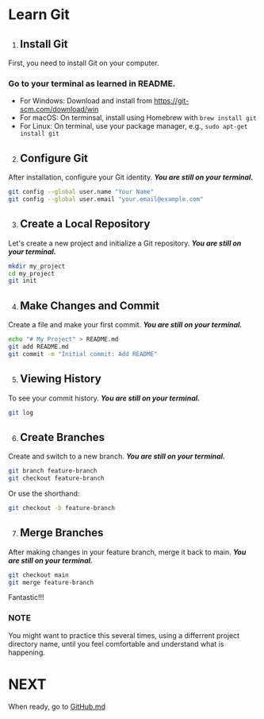 # Learn Git

1. ## Install Git

First, you need to install Git on your computer.

### Go to your terminal as learned in README.

- For Windows: Download and install from
https://git-scm.com/download/win
- For macOS: On terminsal, install using Homebrew with `brew install git`
- For Linux: On terminal, use your package manager, e.g., `sudo apt-get install git`

2. ## Configure Git

After installation, configure your Git identity. ***You are still on your terminal.***

```bash
git config --global user.name "Your Name"
git config --global user.email "your.email@example.com"
```

3. ## Create a Local Repository

Let's create a new project and initialize a Git repository. ***You are still on your terminal.***

```bash
mkdir my_project
cd my_project
git init
```

4. ## Make Changes and Commit

Create a file and make your first commit. ***You are still on your terminal.***

```bash
echo "# My Project" > README.md
git add README.md
git commit -m "Initial commit: Add README"
```

5. ## Viewing History

To see your commit history. ***You are still on your terminal.***

```bash
git log
```

6. ## Create Branches

Create and switch to a new branch. ***You are still on your terminal.***

```bash
git branch feature-branch
git checkout feature-branch
```

Or use the shorthand:

```bash
git checkout -b feature-branch
```

7. ## Merge Branches

After making changes in your feature branch, merge it back to main. ***You are still on your terminal.***

```bash
git checkout main
git merge feature-branch
```


Fantastic!!!

### NOTE
You might want to practice this several times, using a differrent project directory name, until you feel comfortable and understand what is happening.

# NEXT

When ready, go to [GitHub.md](https://github.com/DrVicki/git_github_training/blob/main/GitHub.md)